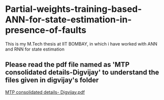 # Partial-weights-training-based-ANN-for-state-estimation-in-presence-of-faults
This is my M.Tech thesis at IIT BOMBAY, in which i have worked with ANN and RNN for state estimation

## Please read the pdf file named as 'MTP consolidated details-Digvijay' to understand the files given in digvijay's folder
[MTP consolidated details- Digvijay.pdf](https://github.com/digvijaymishraa/Partial-weights-training-based-ANN-for-state-estimation-in-presence-of-faults/files/9033745/MTP.consolidated.details-.Digvijay.pdf)
